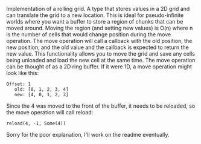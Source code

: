 Implementation of a rolling grid. A type that stores values in a 2D grid and can translate the grid to a new location. This is ideal for pseudo-infinite worlds where you want a buffer to store a region of chunks that can be moved around. Moving the region (and setting new values) is O(n) where n is the number of cells that would change position during the move operation. The move operation will call a callback with the old position, the new position, and the old value and the callback is expected to return the new value. This functionality allows you to move the grid and save any cells being unloaded and load the new cell at the same time.
The move operation can be thought of as a 2D ring buffer.
If it were 1D, a move operation might look like this:
```
Offset: 1
   old: [0, 1, 2, 3, 4]
   new: [4, 0, 1, 2, 3]
```
Since the 4 was moved to the front of the buffer, it needs to be reloaded, so the move operation will call reload:
```
reload(4, -1, Some(4))
```

Sorry for the poor explanation, I'll work on the readme eventually.